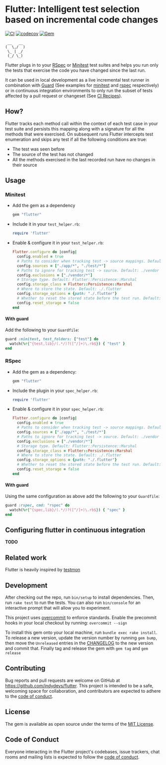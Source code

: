 # Flutter: Intelligent test selection based on incremental code changes

[![CI](https://github.com/indydevs/flutter/actions/workflows/main.yml/badge.svg?branch=main)](https://github.com/indydevs/flutter/actions/workflows/main.yml)
[![codecov](https://codecov.io/github/indydevs/flutter/branch/main/graph/badge.svg?token=XANF37D9C1)](https://codecov.io/github/indydevs/flutter)
[![Gem](https://img.shields.io/gem/v/flutter)](https://rubygems.org/gems/flutter)

```
 __   __
(  \,/  )
 \_ | _/
 (_/ \_)

```
Flutter plugs in to your [RSpec](https://rspec.info/) or [Minitest](https://github.com/minitest/minitest) test suites and helps you run only the tests that exercise the
code you have changed since the last run.

It can be used in local development as a live incremental test runner in
combination with [Guard](https://github.com/guard/guard) (See examples for [minitest](#with-guard) and [rspec](#with-guard-1) respectively)
or in continuous integration environments to only run the subset of tests affected by a pull request or changeset
(See [CI Recipes](#configuring-flutter-in-continuous-integration)).

## How?
Flutter tracks each method call within the context of each test case in your test suite and persists this mapping along with
a signature for all the methods that were exercised. On subsequent runs Flutter intercepts test enumeration and skips any test if
all the following conditions are true:

- The test was seen before
- The source of the test has not changed
- All the methods exercised in the last recorded run have no changes in their source

## Usage

### Minitest

- Add the gem as a dependency

  ```ruby
  gem "flutter"
  ```
- Include it in your `test_helper.rb`:

  ```ruby
  require 'flutter'
  ```
- Enable & configure it in your `test_helper.rb`:

  ```ruby
  Flutter.configure do |config|
    config.enabled = true
    # Paths to consider when tracking test -> source mappings. Default: Dir.pwd/*
    config.sources = ["./app/*", "./test/*"]
    # Paths to ignore for tracking test -> source. Default: ./vendor
    config.exclusions = ["./vendor/*"]
    # Storage type. Default: Flutter::Persistence::Marshal
    config.storage_class = Flutter::Persistence::Marshal
    # Where to store the state. Default: ./.flutter
    config.storage_options = {path: "./.flutter"}
    # Whether to reset the stored state before the test run. Default: false
    config.reset_storage = false
  end
  ```

#### With guard
Add the following to your `Guardfile`:

```ruby
guard :minitest, test_folders: ["test"] do
  watch(%r{^{test,lib}/(.*/)?([^/]+)\.rb$}) { "test" }
end
```

### RSpec

- Add the gem as a dependency:

  ```ruby
  gem "flutter"
  ```
- Include the plugin in your `spec_helper.rb`:

  ```ruby
  require 'flutter'
  ```
- Enable & configure it in your `spec_helper.rb`:

  ```ruby
  Flutter.configure do |config|
    config.enabled = true
    # Paths to consider when tracking test -> source mappings. Default: Dir.pwd/*
    config.sources = ["./app/*", "./test/*"]
    # Paths to ignore for tracking test -> source. Default: ./vendor
    config.exclusions = ["./vendor/*"]
    # Storage type. Default: Flutter::Persistence::Marshal
    config.storage_class = Flutter::Persistence::Marshal
    # Where to store the state. Default: ./.flutter
    config.storage_options = {path: "./.flutter"}
    # Whether to reset the stored state before the test run. Default: false
    config.reset_storage = false
  end
  ```
#### With guard
Using the same configuration as above add the following to your `Guardfile`:

```ruby
guard :rspec, cmd: "rspec" do
  watch(%r{^{spec,lib}/(.*/)?([^/]+)\.rb$}) { "spec" }
end
```
## Configuring flutter in continuous integration
**TODO**

## Related work

Flutter is heavily inspired by [testmon](https://github.com/tarpas/pytest-testmon)

## Development

After checking out the repo, run `bin/setup` to install dependencies. Then, run `rake test` to run the tests. You can also run `bin/console` for an interactive prompt that will allow you to experiment.

This project uses [overcommit](https://github.com/sds/overcommit) to enforce standards. Enable the precommit hooks in your local checkout by running: `overcommit --sign`

To install this gem onto your local machine, run `bundle exec rake install`. To release a new version, update the version number by running `gem bump`,
then move the `Unreleased` entries in the [CHANGELOG](./CHANGELOG.md) to the new version and commit that.
Finally tag and release the gem with `gem tag` and `gem release`

## Contributing

Bug reports and pull requests are welcome on GitHub at https://github.com/indydevs/flutter. This project is intended to be a safe, welcoming space for collaboration, and contributors are expected to adhere to the [code of conduct](https://github.com/indydevs/flutter/blob/main/CODE_OF_CONDUCT.md).

## License

The gem is available as open source under the terms of the [MIT License](https://opensource.org/licenses/MIT).

## Code of Conduct

Everyone interacting in the Flutter project's codebases, issue trackers, chat rooms and mailing lists is expected to follow the [code of conduct](https://github.com/indydevs/flutter/blob/main/CODE_OF_CONDUCT.md).
